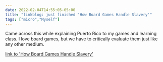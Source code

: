 ```yaml
---
date: 2022-02-04T14:55:05-05:00
title: "linkblog: just finished 'How Board Games Handle Slavery'"
tags: ["micro","Myself"]
---
```

Came across this while explaining Puerto Rico to my games and learning class. I love board games, but we have to critically evaluate them just like any other medium.
 
[link to 'How Board Games Handle Slavery'](https://www.vice.com/en/article/vvj39m/how-board-games-handle-slavery)
